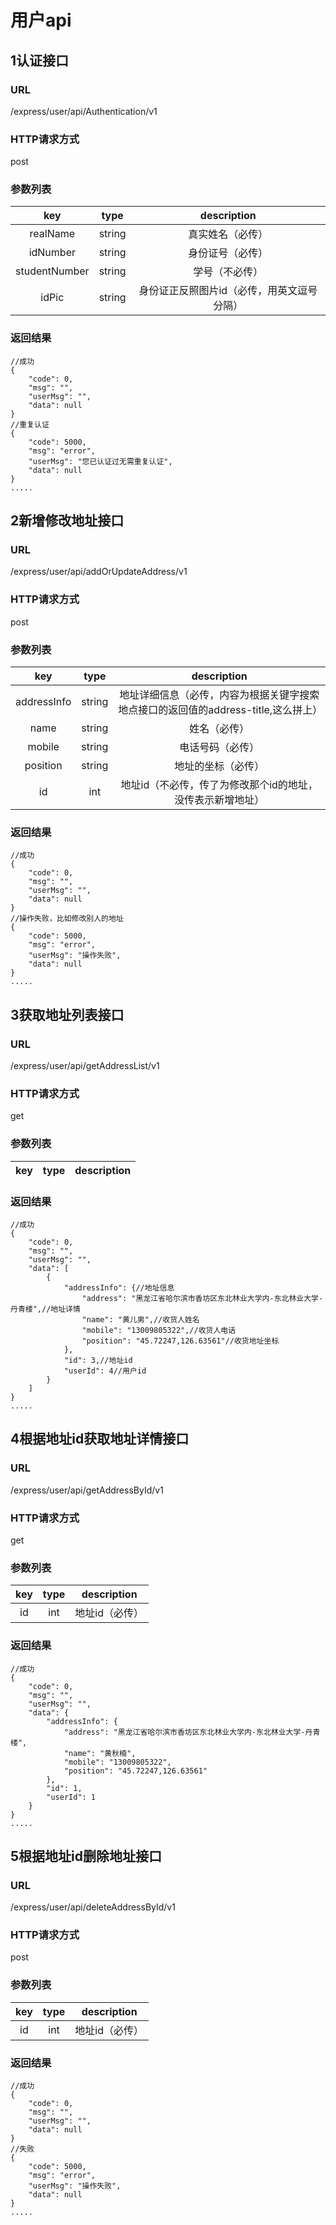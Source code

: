 # 用户api

## 1认证接口
### URL
/express/user/api/Authentication/v1
### HTTP请求方式
post
### 参数列表
| key | type | description |
| :--: | :--: | :--: |
| realName | string | 真实姓名（必传） |
| idNumber | string | 身份证号（必传） |
| studentNumber | string | 学号（不必传） |
| idPic | string | 身份证正反照图片id（必传，用英文逗号分隔） |
### 返回结果
~~~~
//成功
{
    "code": 0,
    "msg": "",
    "userMsg": "",
    "data": null
}
//重复认证
{
    "code": 5000,
    "msg": "error",
    "userMsg": "您已认证过无需重复认证",
    "data": null
}
.....
~~~~
## 2新增修改地址接口
### URL
/express/user/api/addOrUpdateAddress/v1
### HTTP请求方式
post
### 参数列表
| key | type | description |
| :--: | :--: | :--: |
| addressInfo | string | 地址详细信息（必传，内容为根据关键字搜索地点接口的返回值的address-title,这么拼上） |
| name | string | 姓名（必传） |
| mobile | string | 电话号码（必传） |
| position | string | 地址的坐标（必传） |
| id | int | 地址id（不必传，传了为修改那个id的地址，没传表示新增地址） |
### 返回结果
~~~~
//成功
{
    "code": 0,
    "msg": "",
    "userMsg": "",
    "data": null
}
//操作失败，比如修改别人的地址
{
    "code": 5000,
    "msg": "error",
    "userMsg": "操作失败",
    "data": null
}
.....
~~~~
## 3获取地址列表接口
### URL
/express/user/api/getAddressList/v1
### HTTP请求方式
get
### 参数列表
| key | type | description |
| :--: | :--: | :--: |
### 返回结果
~~~~
//成功
{
    "code": 0,
    "msg": "",
    "userMsg": "",
    "data": [
        {
            "addressInfo": {//地址信息
                "address": "黑龙江省哈尔滨市香坊区东北林业大学内-东北林业大学-丹青楼",//地址详情
                "name": "黄儿男",//收货人姓名
                "mobile": "13009805322",//收货人电话
                "position": "45.72247,126.63561"//收货地址坐标
            },
            "id": 3,//地址id
            "userId": 4//用户id
        }
    ]
}
.....
~~~~
## 4根据地址id获取地址详情接口
### URL
/express/user/api/getAddressById/v1
### HTTP请求方式
get
### 参数列表
| key | type | description |
| :--: | :--: | :--: |
| id | int | 地址id（必传） |
### 返回结果
~~~~
//成功
{
    "code": 0,
    "msg": "",
    "userMsg": "",
    "data": {
        "addressInfo": {
            "address": "黑龙江省哈尔滨市香坊区东北林业大学内-东北林业大学-丹青楼",
            "name": "黄秋楠",
            "mobile": "13009805322",
            "position": "45.72247,126.63561"
        },
        "id": 1,
        "userId": 1
    }
}
.....
~~~~
## 5根据地址id删除地址接口
### URL
/express/user/api/deleteAddressById/v1
### HTTP请求方式
post
### 参数列表
| key | type | description |
| :--: | :--: | :--: |
| id | int | 地址id（必传） |
### 返回结果
~~~~
//成功
{
    "code": 0,
    "msg": "",
    "userMsg": "",
    "data": null
}
//失败
{
    "code": 5000,
    "msg": "error",
    "userMsg": "操作失败",
    "data": null
}
.....
~~~~
